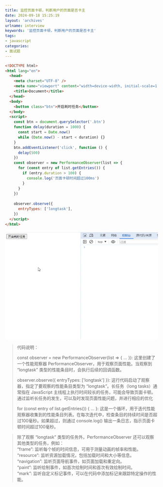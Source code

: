 ```yaml
---
title: 监控页面卡顿，判断用户的页面是否卡主
date: 2024-09-18 15:25:19
layout: 'archives'
urlname: interview
keywords: '监控页面卡顿，判断用户的页面是否卡主'
tags: 
- javascript
categories: 
- 面试题
---
```


```html
<!DOCTYPE html>
<html lang="en">
  <head>
    <meta charset="UTF-8" />
    <meta name="viewport" content="width=device-width, initial-scale=1.0" />
    <title>Document</title>
  </head>
  <body>
    <button class="btn">开启耗时任务</button>
  </body>
  <script>
    const btn = document.querySelector('.btn')
    function delay(duration = 1000) {
      const start = Date.now()
      while (Date.now() - start < duration) {}
    }
    btn.addEventListener('click', function () {
      delay(500)
    })
    const observer = new PerformanceObserver(list => {
      for (const entry of list.getEntries()) {
        if (entry.duration > 100) {
          console.log('页面卡顿时间超过100ms')
        }
      }
    })

    observer.observe({
      entryTypes: ['longtask'],
    })
  </script>
</html>
```



![](no-041/1.gif)

> 代码说明：
>
> const observer = new PerformanceObserver(list => { ... }): 这里创建了一个性能观察器 PerformanceObserver，用于观察页面性能。当观察到 “longtask” 类型的性能条目时，会执行后续的回调函数。
>
> observer.observe({ entryTypes: ['longtask'] }): 这行代码启动了观察器，指定了要观察的性能条目类型为 “longtask”。长任务（long tasks）通常指在 JavaScript 主线程上执行时间较长的任务，可能会导致页面卡顿。通过监听长任务的发生，可以及时发现页面性能问题，并进行相应的优化
>
> for (const entry of list.getEntries()) { ... }: 这是一个循环，用于迭代性能观察器收集到的性能条目列表。在每次迭代中，检查条目的持续时间是否超过100毫秒。如果超过，则通过 console.log() 输出一条日志，指示页面卡顿时间超过100毫秒。
>



>除了观察 “longtask” 类型的任务外，PerformanceObserver 还可以观察其他类型的任务，例如：<br>
“frame”: 监听每个帧的时间信息，可用于测量动画的帧率和性能。<br>
“resource”: 监听资源加载情况，包括加载时间和大小等信息。<br>
“navigation”: 监听页面导航事件，如页面加载和重定向。<br>
“paint”: 监听绘制事件，如首次绘制时间和首次有效绘制时间。<br>
“mark”: 监听自定义标记事件，可以在代码中添加标记来跟踪特定操作的性能。
